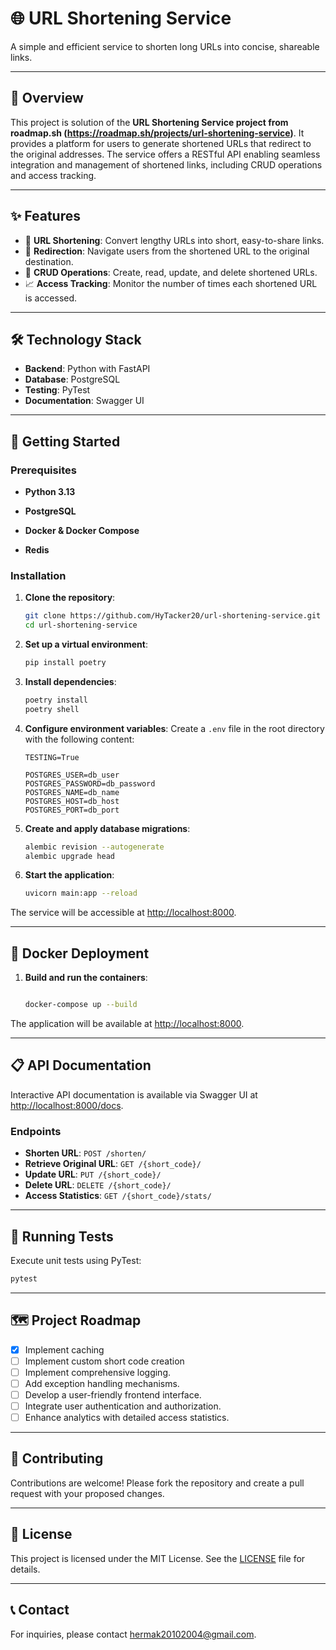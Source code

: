 
# 🌐 URL Shortening Service

A simple and efficient service to shorten long URLs into concise, shareable links.

---

## 📖 Overview

This project is solution of the **URL Shortening Service project from roadmap.sh (https://roadmap.sh/projects/url-shortening-service)**. It provides a platform for users to generate shortened URLs that redirect to the original addresses. The service offers a RESTful API enabling seamless integration and management of shortened links, including CRUD operations and access tracking.

---

## ✨ Features

- 🔗 **URL Shortening**: Convert lengthy URLs into short, easy-to-share links.
- 🔄 **Redirection**: Navigate users from the shortened URL to the original destination.
- 📝 **CRUD Operations**: Create, read, update, and delete shortened URLs.
- 📈 **Access Tracking**: Monitor the number of times each shortened URL is accessed.

[//]: # (- 🆔 **Custom Aliases**: Allow users to define custom short codes for their URLs.)

[//]: # (- ⏳ **Expiration Handling**: Set expiration times for shortened URLs to manage their validity.)

---

## 🛠️ Technology Stack

[//]: # (- **Caching**: Redis)

[//]: # (- **Task Queue**: Celery)

[//]: # (- **Containerization**: Docker)
- **Backend**: Python with FastAPI
- **Database**: PostgreSQL
- **Testing**: PyTest
- **Documentation**: Swagger UI

---

## 🚀 Getting Started

### Prerequisites

- **Python 3.13**

- **PostgreSQL**

- **Docker & Docker Compose**
- **Redis**

### Installation

1. **Clone the repository**:
   ```bash
   git clone https://github.com/HyTacker20/url-shortening-service.git
   cd url-shortening-service
   ```

2. **Set up a virtual environment**:
   ```bash
   pip install poetry
   ```

3. **Install dependencies**:
   ```bash
   poetry install
   poetry shell
   ```

4. **Configure environment variables**:
   Create a `.env` file in the root directory with the following content:
   ```
   TESTING=True
   
   POSTGRES_USER=db_user
   POSTGRES_PASSWORD=db_password
   POSTGRES_NAME=db_name
   POSTGRES_HOST=db_host
   POSTGRES_PORT=db_port
   ```

5. **Create and apply database migrations**:
   ```bash
   alembic revision --autogenerate
   alembic upgrade head
   ```

6. **Start the application**:
   ```bash
   uvicorn main:app --reload
   ```

The service will be accessible at [http://localhost:8000](http://localhost:8000).

---

## 🐳 Docker Deployment


1. **Build and run the containers**:

   ```bash

   docker-compose up --build

   ```


The application will be available at [http://localhost:8000](http://localhost:8000).

---

## 📋 API Documentation

Interactive API documentation is available via Swagger UI at [http://localhost:8000/docs](http://localhost:8000/docs).

### Endpoints

- **Shorten URL**: `POST /shorten/`
- **Retrieve Original URL**: `GET /{short_code}/`
- **Update URL**: `PUT /{short_code}/`
- **Delete URL**: `DELETE /{short_code}/`
- **Access Statistics**: `GET /{short_code}/stats/`

---

## 🧪 Running Tests

Execute unit tests using PyTest:
```bash
pytest
```

---

## 🗺️ Project Roadmap

- [x] Implement caching
- [ ] Implement custom short code creation
- [ ] Implement comprehensive logging.
- [ ] Add exception handling mechanisms.
- [ ] Develop a user-friendly frontend interface.
- [ ] Integrate user authentication and authorization.
- [ ] Enhance analytics with detailed access statistics.

---

## 🤝 Contributing

Contributions are welcome! Please fork the repository and create a pull request with your proposed changes.

---

## 📝 License

This project is licensed under the MIT License. See the [LICENSE](LICENSE) file for details.

---

## 📞 Contact

For inquiries, please contact [hermak20102004@gmail.com](mailto:hermak20102004@gmail.com).
